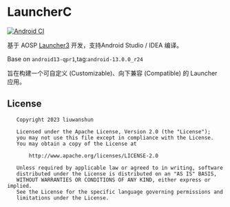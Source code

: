 # LauncherC

[![Android CI](https://github.com/liu-wanshun/LauncherC/actions/workflows/android.yml/badge.svg)](https://github.com/liu-wanshun/LauncherC/actions/workflows/android.yml)

基于 AOSP [Launcher3](https://android.googlesource.com/platform/packages/apps/Launcher3) 开发，支持Android Studio / IDEA
编译。

Base on `android13-qpr1`,tag:`android-13.0.0_r24`

旨在构建一个可自定义 (Customizable)、向下兼容 (Compatible) 的 Launcher 应用。

## License

````
   Copyright 2023 liuwanshun

   Licensed under the Apache License, Version 2.0 (the "License");
   you may not use this file except in compliance with the License.
   You may obtain a copy of the License at

       http://www.apache.org/licenses/LICENSE-2.0

   Unless required by applicable law or agreed to in writing, software
   distributed under the License is distributed on an "AS IS" BASIS,
   WITHOUT WARRANTIES OR CONDITIONS OF ANY KIND, either express or implied.
   See the License for the specific language governing permissions and
   limitations under the License.
````